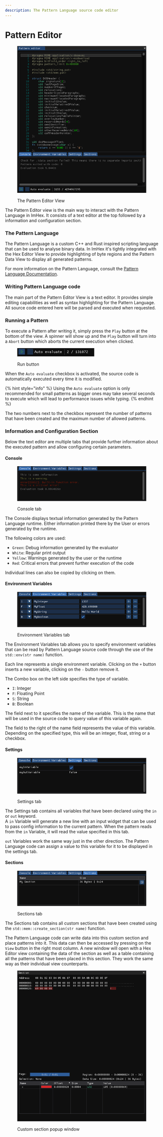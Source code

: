 ```yaml
---
description: The Pattern Language source code editor
---
```


# Pattern Editor

<figure><img src="../.gitbook/assets/imhex_Za4PuTiuny.png" alt=""><figcaption><p>The Pattern Editor View</p></figcaption></figure>

The Pattern Editor view is the main way to interact with the Pattern Language in ImHex. It consists of a text editor at the top followed by a information and configuration section.

### The Pattern Language

The Pattern Language is a custom C++ and Rust inspired scripting language that can be used to analyse binary data. In ImHex it's tightly integrated with the Hex Editor View to provide highlighting of byte regions and the Pattern Data View to display all generated patterns.

For more information on the Pattern Language, consult the [Pattern Language Documentation](https://app.gitbook.com/o/xfl3734L2rDBS2sD53Zi/s/WZzDdGjxmgMSIE3xly6o/).

### Writing Pattern Language code

The main part of the Pattern Editor View is a text editor. It provides simple editing capabilities as well as syntax highlighting for the Pattern Language. All source code entered here will be parsed and executed when requested.

### Running a Pattern

To execute a Pattern after writing it, simply press the `Play` button at the bottom of the view. A spinner will show up and the `Play` button will turn into a `Abort` button which aborts the current execution when clicked.

<figure><img src="../.gitbook/assets/imhex_43O8AUj1QA.png" alt=""><figcaption><p>Run button</p></figcaption></figure>

When the `Auto evaluate` checkbox is activated, the source code is automatically executed every time it is modified.

{% hint style="info" %}
Using the `Auto evaluate` option is only recommended for small patterns as bigger ones may take several seconds to execute which will lead to performance issues while typing.
{% endhint %}

The two numbers next to the checkbox represent the number of patterns that have been created and the maximum number of allowed patterns.

### Information and Configuration Section

Below the text editor are multiple tabs that provide further information about the executed pattern and allow configuring certain parameters.

#### Console

<figure><img src="../.gitbook/assets/imhex_bIMY8WMvYk.png" alt=""><figcaption><p>Console tab</p></figcaption></figure>

The Console displays textual information generated by the Pattern Language runtime. Either information printed there by the User or errors generated by the runtime.

The following colors are used:

* `Green`: Debug information generated by the evaluator
* `White`: Regular print output
* `Yellow`: Warnings generated by the user or the runtime
* `Red`: Critical errors that prevent further execution of the code

Individual lines can also be copied by clicking on them.

#### Environment Variables

<figure><img src="../.gitbook/assets/imhex_8rDNGOdT6V.png" alt=""><figcaption><p>Environment Variables tab</p></figcaption></figure>

The Environment Variables tab allows you to specify environment variables that can be read by Pattern Language source code through the use of the `std::env(str name)` function.

Each line represents a single environment variable. Clicking on the `+` button inserts a new variable, clicking on the `-` button remove it.

The Combo box on the left side specifies the type of variable.

* `I`: Integer
* `F`: Floating Point
* `S`: String
* `B`: Boolean

The field next to it specifies the name of the variable. This is the name that will be used in the source code to query value of this variable again.

The field to the right of the name field represents the value of this variable. Depending on the specified type, this will be an integer, float, string or a checkbox.

#### Settings

<figure><img src="../.gitbook/assets/imhex_frybJR80zl.png" alt=""><figcaption><p>Settings tab</p></figcaption></figure>

The Settings tab contains all variables that have been declared using the `in` or `out` keyword.\
A `in` Variable will generate a new line with an input widget that can be used to pass config information to the current pattern. When the pattern reads from the `in` Variable, it will read the value specified in this tab.

`out` Variables work the same way just in the other direction. The Pattern Language code can assign a value to this variable for it to be displayed in the settings tab.

#### Sections

<figure><img src="../.gitbook/assets/imhex_cqowB8XMS6.png" alt=""><figcaption><p>Sections tab</p></figcaption></figure>

The Sections tab contains all custom sections that have been created using the `std::mem::create_section(str name)` function.

The Pattern Language code can write data into this custom section and place patterns into it. This data can then be accessed by pressing on the `View` button in the right most column. A new window will open with a Hex Editor view containing the data of the section as well as a table containing all the patterns that have been placed in this section. They work the same way as their individual view counterparts.

<figure><img src="../.gitbook/assets/imhex_JI3pGGd7x8.png" alt=""><figcaption><p>Custom section popup window</p></figcaption></figure>
